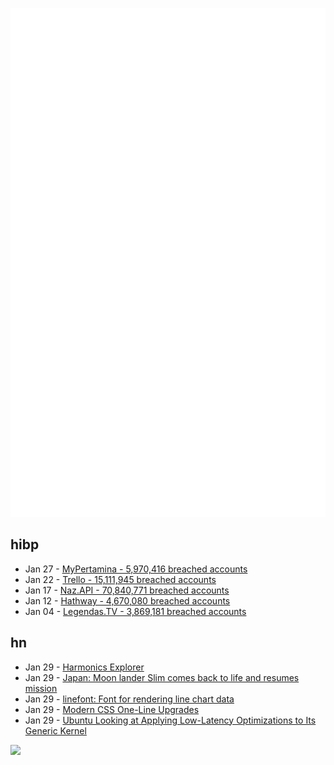 ![Metrics](https://raw.githubusercontent.com/phixion/phixion/master/metrics.svg)

## hibp

<!--
for https://github.com/phixion/phixion/blob/main/.github/workflows/feeds.yml
-->
<!--START_SECTION:haveibeenpwnd-->
- Jan 27 - [MyPertamina - 5,970,416 breached accounts](https://haveibeenpwned.com/PwnedWebsites#MyPertamina)
- Jan 22 - [Trello - 15,111,945 breached accounts](https://haveibeenpwned.com/PwnedWebsites#Trello)
- Jan 17 - [Naz.API - 70,840,771 breached accounts](https://haveibeenpwned.com/PwnedWebsites#NazApi)
- Jan 12 - [Hathway - 4,670,080 breached accounts](https://haveibeenpwned.com/PwnedWebsites#Hathway)
- Jan 04 - [Legendas.TV - 3,869,181 breached accounts](https://haveibeenpwned.com/PwnedWebsites#LegendasTV)
<!--END_SECTION:haveibeenpwnd-->

## hn

<!--
for https://github.com/phixion/phixion/blob/main/.github/workflows/feeds.yml
-->
<!--START_SECTION:hn-->
- Jan 29 - [Harmonics Explorer](https://teropa.info/harmonics-explorer/)
- Jan 29 - [Japan: Moon lander Slim comes back to life and resumes mission](https://www.bbc.co.uk/news/world-asia-68125589)
- Jan 29 - [linefont: Font for rendering line chart data](https://github.com/dy/linefont)
- Jan 29 - [Modern CSS One-Line Upgrades](https://moderncss.dev/12-modern-css-one-line-upgrades/)
- Jan 29 - [Ubuntu Looking at Applying Low-Latency Optimizations to Its Generic Kernel](https://www.phoronix.com/news/Ubuntu-Low-Lat-Generic-Kernel)
<!--END_SECTION:hn-->

<!--
for https://yhype.me
-->
![](https://hit.yhype.me/github/profile?user_id=13013670)
